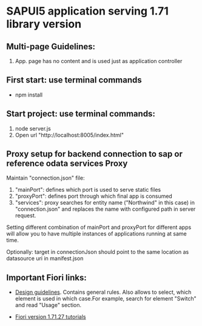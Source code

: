 # SAPUI5 application serving 1.71 library version

## Multi-page Guidelines:

1. App. page has no content and is used just as application controller

## First start: use terminal commands

- npm install

## Start project: use terminal commands:

1. node server.js
2. Open url "http://localhost:8005/index.html"

## Proxy setup for backend connection to sap or reference odata services Proxy

Maintain "connection.json" file:

1. "mainPort": defines which port is used to serve static files
2. "proxyPort": defines port through which final app is consumed
3. "services": proxy searches for entity name ("Northwind" in this case) in
   "connection.json" and replaces the name with configured path in server
   request.

Setting different combination of mainPort and proxyPort for different apps will
allow you to have multiple instances of applications running at same time.

Optionally: target in connectionJson should point to the same location as
datasource uri in manifest.json

## Important Fiori links:

- [Design guidelines](https://experience.sap.com/fiori-design-web/). Contains
  general rules. Also allows to select, which element is used in which case.For
  example, search for element "Switch" and read "Usage" section.

- [Fiori version 1.71.27 tutorials](https://sapui5.hana.ondemand.com/1.71.27/#/topic/8b49fc198bf04b2d9800fc37fecbb218)
